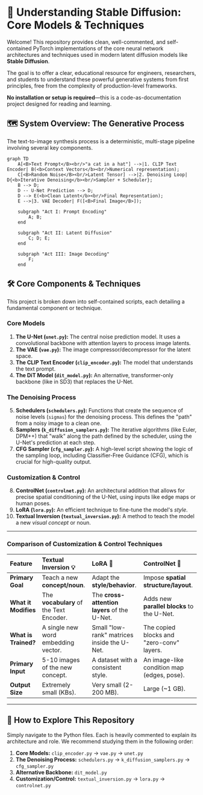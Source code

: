 # 🧠 Understanding Stable Diffusion: Core Models & Techniques

Welcome! This repository provides clean, well-commented, and self-contained PyTorch implementations of the core neural network architectures and techniques used in modern latent diffusion models like **Stable Diffusion**.

The goal is to offer a clear, educational resource for engineers, researchers, and students to understand these powerful generative systems from first principles, free from the complexity of production-level frameworks.

**No installation or setup is required**—this is a code-as-documentation project designed for reading and learning.

## 🗺️ System Overview: The Generative Process

The text-to-image synthesis process is a deterministic, multi-stage pipeline involving several key components.

```mermaid
graph TD
    A[<B>Text Prompt</B><br/>"a cat in a hat"] -->|1. CLIP Text Encoder| B(<b>Context Vectors</b><br/>Numerical representation);
    C[<B>Random Noise</B><br/>Latent Tensor] -->|2. Denoising Loop| D{<b>Iterative Denoising</b><br/>Sampler + Scheduler};
    B --> D;
    D -- U-Net Prediction --> D;
    D --> E(<b>Clean Latent</b><br/>Final Representation);
    E -->|3. VAE Decoder| F([<B>Final Image</B>]);

    subgraph "Act I: Prompt Encoding"
        A; B;
    end

    subgraph "Act II: Latent Diffusion"
        C; D; E;
    end

    subgraph "Act III: Image Decoding"
        F;
    end
```

## 🛠️ Core Components & Techniques

This project is broken down into self-contained scripts, each detailing a fundamental component or technique.

### Core Models
1.  **The U-Net (`unet.py`):** The central noise prediction model. It uses a convolutional backbone with attention layers to process image latents.
2.  **The VAE (`vae.py`):** The image compressor/decompressor for the latent space.
3.  **The CLIP Text Encoder (`clip_encoder.py`):** The model that understands the text prompt.
4.  **The DiT Model (`dit_model.py`):** An alternative, transformer-only backbone (like in SD3) that replaces the U-Net.

### The Denoising Process
5.  **Schedulers (`schedulers.py`):** Functions that create the sequence of noise levels (`sigmas`) for the denoising process. This defines the "path" from a noisy image to a clean one.
6.  **Samplers (`k_diffusion_samplers.py`):** The iterative algorithms (like Euler, DPM++) that "walk" along the path defined by the scheduler, using the U-Net's prediction at each step.
7.  **CFG Sampler (`cfg_sampler.py`):** A high-level script showing the logic of the sampling loop, including Classifier-Free Guidance (CFG), which is crucial for high-quality output.

### Customization & Control
8.  **ControlNet (`controlnet.py`):** An architectural addition that allows for precise spatial conditioning of the U-Net, using inputs like edge maps or human poses.
9.  **LoRA (`lora.py`):** An efficient technique to fine-tune the model's *style*.
10. **Textual Inversion (`textual_inversion.py`):** A method to teach the model a new *visual concept* or noun.

---
### Comparison of Customization & Control Techniques

| Feature | **Textual Inversion** 💡 | **LoRA** 🎨 | **ControlNet** 📐 |
| :--- | :--- | :--- | :--- |
| **Primary Goal** | Teach a new **concept/noun**. | Adapt the **style/behavior**. | Impose **spatial structure/layout**. |
| **What it Modifies** | The **vocabulary** of the Text Encoder. | The **cross-attention layers** of the U-Net. | Adds new **parallel blocks** to the U-Net. |
| **What is Trained?** | A single new word embedding vector. | Small "low-rank" matrices inside the U-Net. | The copied blocks and "zero-conv" layers. |
| **Primary Input** | 5-10 images of the new concept. | A dataset with a consistent style. | An image-like condition map (edges, pose). |
| **Output Size** | Extremely small (KBs). | Very small (2-200 MB). | Large (~1 GB). |

---

## 🚀 How to Explore This Repository

Simply navigate to the Python files. Each is heavily commented to explain its architecture and role. We recommend studying them in the following order:

1.  **Core Models:** `clip_encoder.py` → `vae.py` → `unet.py`
2.  **The Denoising Process:** `schedulers.py` → `k_diffusion_samplers.py` → `cfg_sampler.py`
3.  **Alternative Backbone:** `dit_model.py`
4.  **Customization/Control:** `textual_inversion.py` → `lora.py` → `controlnet.py`
